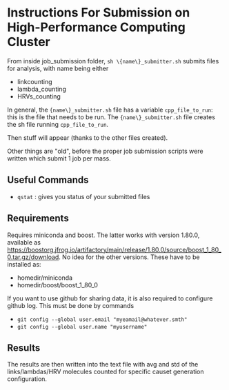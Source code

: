 # Instructions For Submission on High-Performance Computing Cluster

From inside job_submission folder, `sh \{name\}_submitter.sh` submits files for analysis, with name being either

- linkcounting
- lambda_counting
- HRVs_counting

In general, the `{name\}_submitter.sh` file has a variable `cpp_file_to_run`: this is the file that needs to be run. The `{name\}_submitter.sh` file creates the sh file running `cpp_file_to_run`.

Then stuff will appear (thanks to the other files created).

Other things are "old", before the proper job submission scripts were written
which submit 1 job per mass.

## Useful Commands

- `qstat` : gives you status of your submitted files

## Requirements

Requires miniconda and boost. The latter works with version 1.80.0, available as <https://boostorg.jfrog.io/artifactory/main/release/1.80.0/source/boost_1_80_0.tar.gz/download>. No idea for the other versions. These have to be installed as:

- homedir/miniconda
- homedir/boost/boost_1_80_0

If you want to use github for sharing data, it is also required to configure github log. This must be done by commands

- `git config --global user.email "myeamail@whatever.smth"`
- `git config --global user.name "myusername"`

## Results

The results are then written into the text file with avg and std of the links/lambdas/HRV molecules
counted for specific causet generation configuration.
